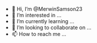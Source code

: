 - 👋 Hi, I’m @MerwinSamson23
- 👀 I’m interested in ...
- 🌱 I’m currently learning ...
- 💞️ I’m looking to collaborate on ...
- 📫 How to reach me ...

<!---
MerwinSamson23/MerwinSamson23 is a ✨ special ✨ repository because its `README.md` (this file) appears on your GitHub profile.
You can click the Preview link to take a look at your changes.
--->
